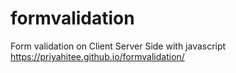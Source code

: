 # formvalidation
Form validation on Client Server Side with javascript 
https://priyahitee.github.io/formvalidation/
